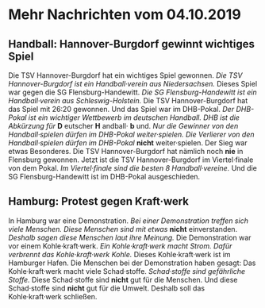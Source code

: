 # Mehr Nachrichten vom 04.10.2019


## Handball: Hannover-Burgdorf gewinnt wichtiges Spiel
Die TSV Hannover-Burgdorf hat ein wichtiges Spiel gewonnen. 
*Die TSV Hannover-Burgdorf ist ein Handball·verein aus Niedersachsen.* Dieses Spiel war gegen die SG Flensburg-Handewitt. 
*Die SG Flensburg-Handewitt ist ein Handball·verein aus Schleswig-Holstein.* Die TSV Hannover-Burgdorf hat das Spiel mit 26:20 gewonnen. Und das Spiel war im DHB-Pokal. 
*Der DHB-Pokal ist ein wichtiger Wettbewerb im deutschen Handball.* 
*DHB ist die Abkürzung für* **D** eutscher **H** andball· **b** und. 
*Nur die Gewinner von den Handball·spielen dürfen im DHB-Pokal weiter·spielen.* 
*Die Verlierer von den Handball·spielen dürfen im DHB-Pokal* **nicht** weiter·spielen. Der Sieg war etwas Besonderes. Die TSV Hannover-Burgdorf hat nämlich noch **nie** in Flensburg gewonnen. Jetzt ist die TSV Hannover-Burgdorf im Viertel·finale von dem Pokal. 
*Im Viertel·finale sind die besten 8 Handball·vereine.* Und die SG Flensburg-Handewitt ist im DHB-Pokal ausgeschieden. 

## Hamburg: Protest gegen Kraft·werk
In Hamburg war eine Demonstration. 
*Bei einer Demonstration treffen sich viele Menschen.* 
*Diese Menschen sind mit etwas* **nicht** einverstanden. 
*Deshalb sagen diese Menschen laut ihre Meinung.* Die Demonstration war vor einem Kohle·kraft·werk. 
*Ein Kohle·kraft·werk macht Strom.* 
*Dafür verbrennt das Kohle·kraft·werk Kohle.* Dieses Kohle·kraft·werk ist im Hamburger Hafen. Die Menschen bei der Demonstration haben gesagt: Das Kohle·kraft·werk macht viele Schad·stoffe. 
*Schad·stoffe sind gefährliche Stoffe.* Diese Schad·stoffe sind **nicht** gut für die Menschen. Und diese Schad·stoffe sind **nicht** gut für die Umwelt. Deshalb soll das Kohle·kraft·werk schließen. 
